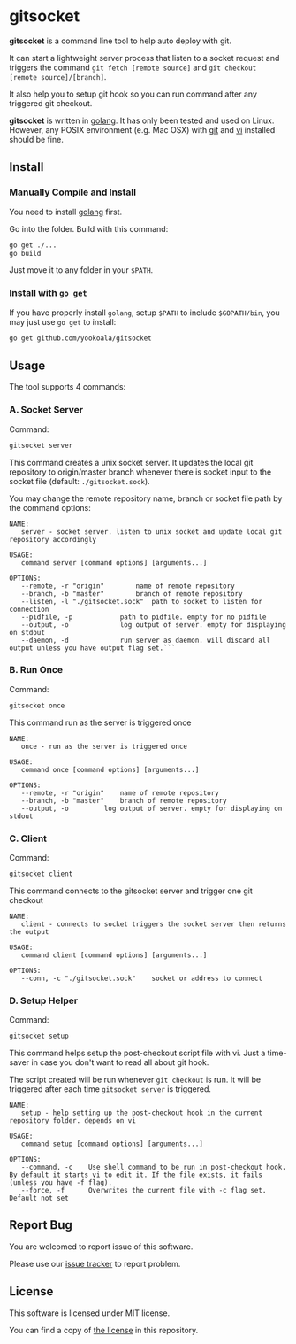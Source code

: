 gitsocket
=========

**gitsocket** is a command line tool to help auto deploy with git.

It can start a lightweight server process that listen to a socket
request and triggers the command `git fetch [remote source]` and
`git checkout [remote source]/[branch]`.

It also help you to setup git hook so you can run command after
any triggered git checkout.

**gitsocket** is written in [golang][golang]. It has only been tested
and used on Linux. However, any POSIX environment (e.g. Mac OSX)
with [git][git] and [vi][vi] installed should be fine.

[golang]: https://golang.org
[git]: https://git-scm.com/
[vi]: http://www.vim.org


## Install

### Manually Compile and Install

You need to install [golang][golang] first.

Go into the folder. Build with this command:

```bash
go get ./...
go build
```

Just move it to any folder in your `$PATH`.

### Install with `go get`

If you have properly install `golang`, setup `$PATH` to include
`$GOPATH/bin`, you may just use `go get` to install:

```bash
go get github.com/yookoala/gitsocket
```


## Usage

The tool supports 4 commands:

### A. Socket Server

Command:
```bash
gitsocket server
```
This command creates a unix socket server. It updates the local git
repository to origin/master branch whenever there is socket input to
the socket file (default: `./gitsocket.sock`).

You may change the remote repository name, branch or socket file path
by the command options:

```manpage
NAME:
   server - socket server. listen to unix socket and update local git repository accordingly

USAGE:
   command server [command options] [arguments...]

OPTIONS:
   --remote, -r "origin"		name of remote repository
   --branch, -b "master"		branch of remote repository
   --listen, -l "./gitsocket.sock"	path to socket to listen for connection
   --pidfile, -p 			path to pidfile. empty for no pidfile
   --output, -o 			log output of server. empty for displaying on stdout
   --daemon, -d				run server as daemon. will discard all output unless you have output flag set.```
```

### B. Run Once

Command:
```bash
gitsocket once
```
This command run as the server is triggered once

```manpage
NAME:
   once - run as the server is triggered once

USAGE:
   command once [command options] [arguments...]

OPTIONS:
   --remote, -r "origin"	name of remote repository
   --branch, -b "master"	branch of remote repository
   --output, -o 		log output of server. empty for displaying on stdout
```

### C. Client

Command:
```bash
gitsocket client
```
This command connects to the gitsocket server and trigger one git checkout

```manpage
NAME:
   client - connects to socket triggers the socket server then returns the output

USAGE:
   command client [command options] [arguments...]

OPTIONS:
   --conn, -c "./gitsocket.sock"	socket or address to connect
```

### D. Setup Helper

Command:
```bash
gitsocket setup
```

This command helps setup the post-checkout script file with vi.
Just a time-saver in case you don't want to read all about git hook.

The script created will be run whenever `git checkout` is run. It will
be triggered after each time `gitsocket server` is triggered.

```manpage
NAME:
   setup - help setting up the post-checkout hook in the current repository folder. depends on vi

USAGE:
   command setup [command options] [arguments...]

OPTIONS:
   --command, -c 	Use shell command to be run in post-checkout hook. By default it starts vi to edit it. If the file exists, it fails (unless you have -f flag).
   --force, -f		Overwrites the current file with -c flag set. Default not set
```


## Report Bug

You are welcomed to report issue of this software.

Please use our [issue tracker][issues] to report problem.

[issues]: https://github.com/yookoala/gitsocket/issues


## License

This software is licensed under MIT license.

You can find a copy of [the license][license] in this repository.

[license]: /LICENSE
